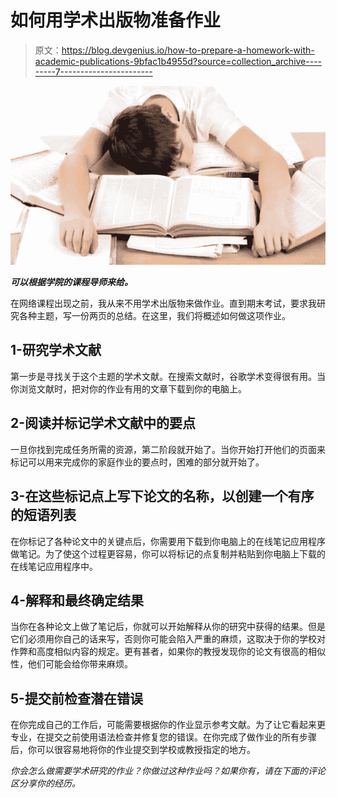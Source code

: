 # 如何用学术出版物准备作业

> 原文：<https://blog.devgenius.io/how-to-prepare-a-homework-with-academic-publications-9bfac1b4955d?source=collection_archive---------7----------------------->

![](img/4011e9d6132a3650b6e3a5b54083a6ca.png)

***可以根据学院的课程导师来给。***

在网络课程出现之前，我从来不用学术出版物来做作业。直到期末考试，要求我研究各种主题，写一份两页的总结。在这里，我们将概述如何做这项作业。

## 1-研究学术文献

第一步是寻找关于这个主题的学术文献。在搜索文献时，谷歌学术变得很有用。当你浏览文献时，把对你的作业有用的文章下载到你的电脑上。

## 2-阅读并标记学术文献中的要点

一旦你找到完成任务所需的资源，第二阶段就开始了。当你开始打开他们的页面来标记可以用来完成你的家庭作业的要点时，困难的部分就开始了。

## 3-在这些标记点上写下论文的名称，以创建一个有序的短语列表

在你标记了各种论文中的关键点后，你需要用下载到你电脑上的在线笔记应用程序做笔记。为了使这个过程更容易，你可以将标记的点复制并粘贴到你电脑上下载的在线笔记应用程序中。

## 4-解释和最终确定结果

当你在各种论文上做了笔记后，你就可以开始解释从你的研究中获得的结果。但是它们必须用你自己的话来写，否则你可能会陷入严重的麻烦，这取决于你的学校对作弊和高度相似内容的规定。更有甚者，如果你的教授发现你的论文有很高的相似性，他们可能会给你带来麻烦。

## 5-提交前检查潜在错误

在你完成自己的工作后，可能需要根据你的作业显示参考文献。为了让它看起来更专业，在提交之前使用语法检查并修复您的错误。在你完成了做作业的所有步骤后，你可以很容易地将你的作业提交到学校或教授指定的地方。

*你会怎么做需要学术研究的作业？你做过这种作业吗？如果你有，请在下面的评论区分享你的经历。*